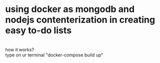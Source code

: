 <h1>using docker as mongodb and nodejs contenterization in creating easy to-do lists</h1> <br>
how it works?<br>
type on ur terminal "docker-compose build up"

